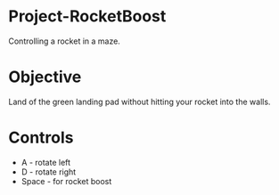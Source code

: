 # Project-RocketBoost
Controlling a rocket in a maze.

# Objective
Land of the green landing pad without hitting your rocket into the walls.

# Controls
- A - rotate left
- D - rotate right 
- Space - for rocket boost

